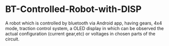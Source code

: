 # BT-Controlled-Robot-with-DISP
A robot which is controlled by bluetooth via Android app, having gears, 4x4 mode, traction control system, a OLED display in which can be observed the actual configuration (current gear,etc) or voltages in chosen parts of the circuit. 
